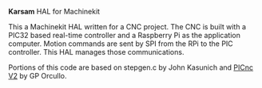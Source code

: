 <b>Karsam</b> HAL for Machinekit

This a Machinekit HAL written for a CNC project. The CNC is built with a PIC32 based real-time controller and a Raspberry Pi as the application computer. Motion commands are sent by SPI from the RPi to the PIC controller. This HAL manages those communications.

Portions of this code are based on stepgen.c by John Kasunich and [PICnc V2](https://github.com/kinsamanka/PICnc-V2) by GP Orcullo.
